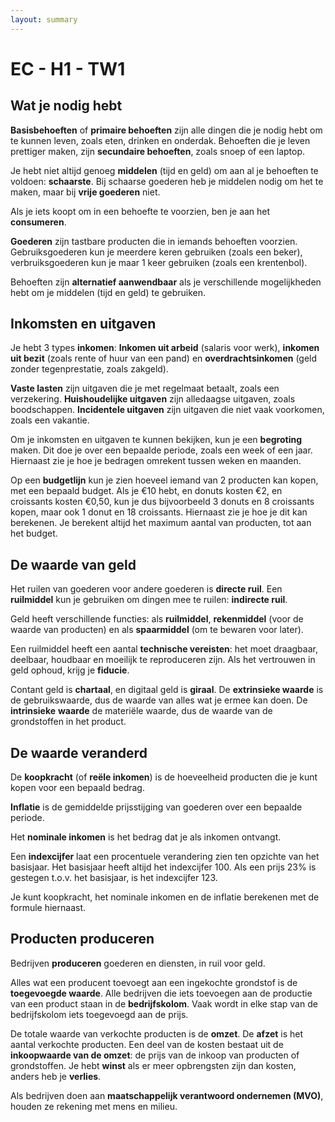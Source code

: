 ```yaml
---
layout: summary
---
```


# EC - H1 - TW1

## Wat je nodig hebt

**Basisbehoeften** of **primaire behoeften** zijn alle dingen die je nodig hebt om te kunnen leven, zoals eten, drinken en onderdak. Behoeften die je leven prettiger maken, zijn **secundaire behoeften**, zoals snoep of een laptop.

Je hebt niet altijd genoeg **middelen** (tijd en geld) om aan al je behoeften te voldoen: **schaarste**. Bij schaarse goederen heb je middelen nodig om het te maken, maar bij **vrije goederen** niet.

Als je iets koopt om in een behoefte te voorzien, ben je aan het **consumeren**.

**Goederen** zijn tastbare producten die in iemands behoeften voorzien. Gebruiksgoederen kun je meerdere keren gebruiken (zoals een beker), verbruiksgoederen kun je maar 1 keer gebruiken (zoals een krentenbol).

Behoeften zijn **alternatief aanwendbaar** als je verschillende mogelijkheden hebt om je middelen (tijd en geld) te gebruiken.

## Inkomsten en uitgaven

Je hebt 3 types **inkomen**: **Inkomen uit arbeid** (salaris voor werk), **inkomen uit bezit** (zoals rente of huur van een pand) en **overdrachtsinkomen** (geld zonder tegenprestatie, zoals zakgeld).

**Vaste lasten** zijn uitgaven die je met regelmaat betaalt, zoals een verzekering. **Huishoudelijke uitgaven** zijn alledaagse uitgaven, zoals boodschappen. **Incidentele uitgaven** zijn uitgaven die niet vaak voorkomen, zoals een vakantie.

Om je inkomsten en uitgaven te kunnen bekijken, kun je een **begroting** maken. Dit doe je over een bepaalde periode, zoals een week of een jaar. Hiernaast zie je hoe je bedragen omrekent tussen weken en maanden.

Op een **budgetlijn** kun je zien hoeveel iemand van 2 producten kan kopen, met een bepaald budget. Als je €10 hebt, en donuts kosten €2, en croissants kosten €0,50, kun je dus bijvoorbeeld 3 donuts en 8 croissants kopen, maar ook 1 donut en 18 croissants. Hiernaast zie je hoe je dit kan berekenen. Je berekent altijd het maximum aantal van producten, tot aan het budget.

## De waarde van geld

Het ruilen van goederen voor andere goederen is **directe ruil**. Een **ruilmiddel** kun je gebruiken om dingen mee te ruilen: **indirecte ruil**.

Geld heeft verschillende functies: als **ruilmiddel**, **rekenmiddel** (voor de waarde van producten) en als **spaarmiddel** (om te bewaren voor later).

Een ruilmiddel heeft een aantal **technische vereisten**: het moet draagbaar, deelbaar, houdbaar en moeilijk te reproduceren zijn. Als het vertrouwen in geld ophoud, krijg je **fiducie**.

Contant geld is **chartaal**, en digitaal geld is **giraal**. De **extrinsieke waarde** is de gebruikswaarde, dus de waarde van alles wat je ermee kan doen. De **intrinsieke** **waarde** de materiële waarde, dus de waarde van de grondstoffen in het product.

## De waarde veranderd

De **koopkracht** (of **reële inkomen**) is de hoeveelheid producten die je kunt kopen voor een bepaald bedrag.

**Inflatie** is de gemiddelde prijsstijging van goederen over een bepaalde periode.

Het **nominale inkomen** is het bedrag dat je als inkomen ontvangt.

Een **indexcijfer** laat een procentuele verandering zien ten opzichte van het basisjaar. Het basisjaar heeft altijd het indexcijfer 100. Als een prijs 23% is gestegen t.o.v. het basisjaar, is het indexcijfer 123.

Je kunt koopkracht, het nominale inkomen en de inflatie berekenen met de formule hiernaast.

## Producten produceren

Bedrijven **produceren** goederen en diensten, in ruil voor geld.

Alles wat een producent toevoegt aan een ingekochte grondstof is de **toegevoegde waarde**. Alle bedrijven die iets toevoegen aan de productie van een product staan in de **bedrijfskolom**. Vaak wordt in elke stap van de bedrijfskolom iets toegevoegd aan de prijs.

De totale waarde van verkochte producten is de **omzet**. De **afzet** is het aantal verkochte producten. Een deel van de kosten bestaat uit de **inkoopwaarde van de omzet**: de prijs van de inkoop van producten of grondstoffen. Je hebt **winst** als er meer opbrengsten zijn dan kosten, anders heb je **verlies**.

Als bedrijven doen aan **maatschappelijk verantwoord ondernemen (MVO)**, houden ze rekening met mens en milieu.
